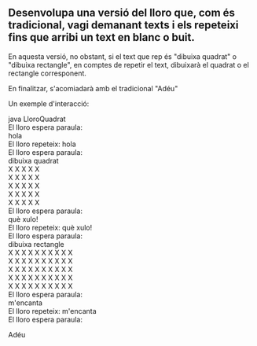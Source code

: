 ## Desenvolupa una versió del lloro que, com és tradicional, vagi demanant texts i els repeteixi fins que arribi un text en blanc o buit.  

En aquesta versió, no obstant, si el text que rep és "dibuixa quadrat" o "dibuixa rectangle", en comptes de repetir el text, dibuixarà el quadrat o el rectangle corresponent.  

En finalitzar, s'acomiadarà amb el tradicional "Adéu"  

Un exemple d'interacció:  

java LloroQuadrat  
 El lloro espera paraula:  
 hola  
 El lloro repeteix: hola  
 El lloro espera paraula:  
 dibuixa quadrat  
  X X X X X  
  X X X X X  
  X X X X X  
  X X X X X  
  X X X X X  
 El lloro espera paraula:  
 què xulo!  
 El lloro repeteix: què xulo!  
 El lloro espera paraula:  
 dibuixa rectangle  
  X X X X X X X X X X  
  X X X X X X X X X X  
  X X X X X X X X X X  
  X X X X X X X X X X  
  X X X X X X X X X X  
 El lloro espera paraula:  
 m'encanta  
 El lloro repeteix: m'encanta  
 El lloro espera paraula:  
  
 Adéu  
